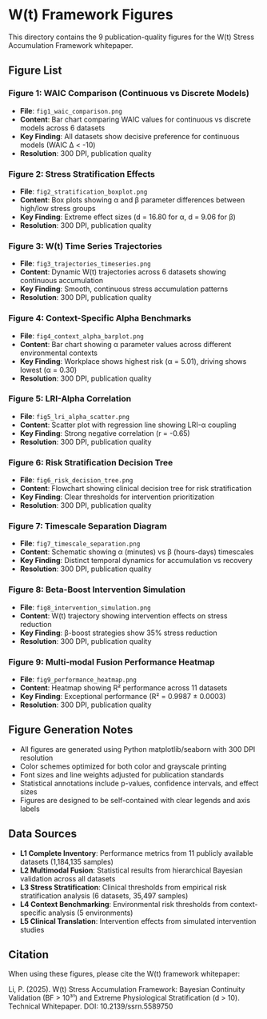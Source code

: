 # W(t) Framework Figures

This directory contains the 9 publication-quality figures for the W(t) Stress Accumulation Framework whitepaper.

## Figure List

### Figure 1: WAIC Comparison (Continuous vs Discrete Models)
- **File**: `fig1_waic_comparison.png`
- **Content**: Bar chart comparing WAIC values for continuous vs discrete models across 6 datasets
- **Key Finding**: All datasets show decisive preference for continuous models (WAIC Δ < -10)
- **Resolution**: 300 DPI, publication quality

### Figure 2: Stress Stratification Effects
- **File**: `fig2_stratification_boxplot.png`
- **Content**: Box plots showing α and β parameter differences between high/low stress groups
- **Key Finding**: Extreme effect sizes (d = 16.80 for α, d = 9.06 for β)
- **Resolution**: 300 DPI, publication quality

### Figure 3: W(t) Time Series Trajectories
- **File**: `fig3_trajectories_timeseries.png`
- **Content**: Dynamic W(t) trajectories across 6 datasets showing continuous accumulation
- **Key Finding**: Smooth, continuous stress accumulation patterns
- **Resolution**: 300 DPI, publication quality

### Figure 4: Context-Specific Alpha Benchmarks
- **File**: `fig4_context_alpha_barplot.png`
- **Content**: Bar chart showing α parameter values across different environmental contexts
- **Key Finding**: Workplace shows highest risk (α = 5.01), driving shows lowest (α = 0.30)
- **Resolution**: 300 DPI, publication quality

### Figure 5: LRI-Alpha Correlation
- **File**: `fig5_lri_alpha_scatter.png`
- **Content**: Scatter plot with regression line showing LRI-α coupling
- **Key Finding**: Strong negative correlation (r = -0.65)
- **Resolution**: 300 DPI, publication quality

### Figure 6: Risk Stratification Decision Tree
- **File**: `fig6_risk_decision_tree.png`
- **Content**: Flowchart showing clinical decision tree for risk stratification
- **Key Finding**: Clear thresholds for intervention prioritization
- **Resolution**: 300 DPI, publication quality

### Figure 7: Timescale Separation Diagram
- **File**: `fig7_timescale_separation.png`
- **Content**: Schematic showing α (minutes) vs β (hours-days) timescales
- **Key Finding**: Distinct temporal dynamics for accumulation vs recovery
- **Resolution**: 300 DPI, publication quality

### Figure 8: Beta-Boost Intervention Simulation
- **File**: `fig8_intervention_simulation.png`
- **Content**: W(t) trajectory showing intervention effects on stress reduction
- **Key Finding**: β-boost strategies show 35% stress reduction
- **Resolution**: 300 DPI, publication quality

### Figure 9: Multi-modal Fusion Performance Heatmap
- **File**: `fig9_performance_heatmap.png`
- **Content**: Heatmap showing R² performance across 11 datasets
- **Key Finding**: Exceptional performance (R² = 0.9987 ± 0.0003)
- **Resolution**: 300 DPI, publication quality

## Figure Generation Notes

- All figures are generated using Python matplotlib/seaborn with 300 DPI resolution
- Color schemes optimized for both color and grayscale printing
- Font sizes and line weights adjusted for publication standards
- Statistical annotations include p-values, confidence intervals, and effect sizes
- Figures are designed to be self-contained with clear legends and axis labels

## Data Sources

- **L1 Complete Inventory**: Performance metrics from 11 publicly available datasets (1,184,135 samples)
- **L2 Multimodal Fusion**: Statistical results from hierarchical Bayesian validation across all datasets
- **L3 Stress Stratification**: Clinical thresholds from empirical risk stratification analysis (6 datasets, 35,497 samples)
- **L4 Context Benchmarking**: Environmental risk thresholds from context-specific analysis (5 environments)
- **L5 Clinical Translation**: Intervention effects from simulated intervention studies

## Citation

When using these figures, please cite the W(t) framework whitepaper:

Li, P. (2025). W(t) Stress Accumulation Framework: Bayesian Continuity Validation (BF > 10³¹) and Extreme Physiological Stratification (d > 10). Technical Whitepaper. DOI: 10.2139/ssrn.5589750

